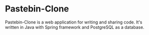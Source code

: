# Pastebin-Clone

 Pastebin-Clone is a web application for writing and sharing code. It's written in Java with Spring framework and PostgreSQL as a database.
